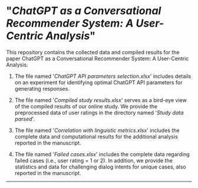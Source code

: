 # "_ChatGPT as a Conversational Recommender System: A User-Centric Analysis_"

This repository contains the collected data and compiled results for the paper ChatGPT as a Conversational Recommender System: A User-Centric Analysis. 

1. The file named '_ChatGPT API parameters selection.xlsx_' includes details on an experiment for identifying optimal ChatGPT API parameters for generating responses. 

2. The file named '_Compiled study results.xlsx_' serves as a bird-eye view of the compiled results of our online study. We provide the preprocessed data of user ratings in the directory named '_Study data parsed_'.   

3. The file named '_Correlation with linguistic metrics.xlsx_' includes the complete data and computational results for the additional analysis reported in the manuscript.

4. The file named '_Failed cases.xlsx_' includes the complete data regarding failed cases (i.e., user rating = 1 or 2). In addition, we provide the statistics and data for challenging dialog intents for unique cases, also reported in the manuscript.


-----------------------------------------
